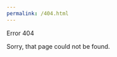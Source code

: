 ```yaml
---
permalink: /404.html
---
```


<div class="message is-danger">
  <div class="message-header">
    <p>Error 404</p>
  </div>
  <div class="message-body">
    <p>Sorry, that page could not be found.</p>
  </div>
</div>